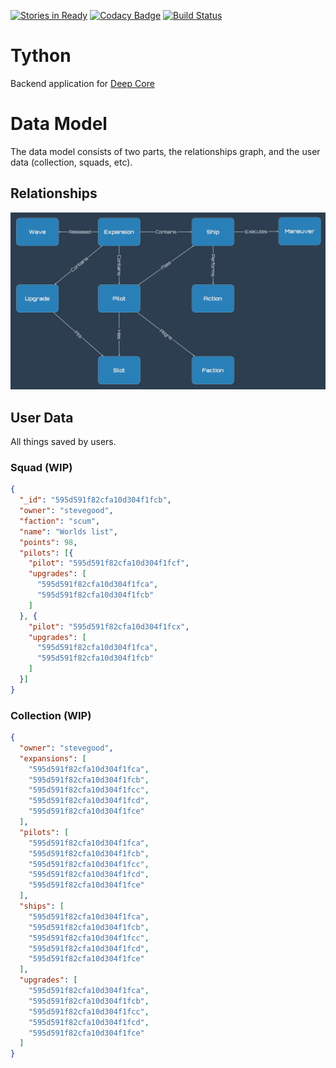 [![Stories in Ready](https://badge.waffle.io/stevegood/deep_core.svg?label=ready&title=Ready)](http://waffle.io/stevegood/deep_core)
[![Codacy Badge](https://api.codacy.com/project/badge/Grade/f1f39be5e3624d0991b91d895eb32bed)](https://www.codacy.com/app/sgood/tython?utm_source=github.com&utm_medium=referral&utm_content=stevegood/tython&utm_campaign=badger)
[![Build Status](https://travis-ci.org/stevegood/tython.svg?branch=master)](https://travis-ci.org/stevegood/tython)

# Tython
Backend application for [Deep Core](https://github.com/stevegood/deep_core)

# Data Model

The data model consists of two parts, the relationships graph, and the user data (collection, squads, etc).

## Relationships

![Tyhon Data Model](data_model.png)

## User Data

All things saved by users.

### Squad (WIP)

```json
{
  "_id": "595d591f82cfa10d304f1fcb",
  "owner": "stevegood",
  "faction": "scum",
  "name": "Worlds list",
  "points": 98,
  "pilots": [{
    "pilot": "595d591f82cfa10d304f1fcf",
    "upgrades": [
      "595d591f82cfa10d304f1fca",
      "595d591f82cfa10d304f1fcb"
    ]
  }, {
    "pilot": "595d591f82cfa10d304f1fcx",
    "upgrades": [
      "595d591f82cfa10d304f1fca",
      "595d591f82cfa10d304f1fcb"
    ]
  }]
}
```

### Collection (WIP)

```json
{
  "owner": "stevegood",
  "expansions": [
    "595d591f82cfa10d304f1fca",
    "595d591f82cfa10d304f1fcb",
    "595d591f82cfa10d304f1fcc",
    "595d591f82cfa10d304f1fcd",
    "595d591f82cfa10d304f1fce"
  ],
  "pilots": [
    "595d591f82cfa10d304f1fca",
    "595d591f82cfa10d304f1fcb",
    "595d591f82cfa10d304f1fcc",
    "595d591f82cfa10d304f1fcd",
    "595d591f82cfa10d304f1fce"
  ],
  "ships": [
    "595d591f82cfa10d304f1fca",
    "595d591f82cfa10d304f1fcb",
    "595d591f82cfa10d304f1fcc",
    "595d591f82cfa10d304f1fcd",
    "595d591f82cfa10d304f1fce"
  ],
  "upgrades": [
    "595d591f82cfa10d304f1fca",
    "595d591f82cfa10d304f1fcb",
    "595d591f82cfa10d304f1fcc",
    "595d591f82cfa10d304f1fcd",
    "595d591f82cfa10d304f1fce"
  ]
}
```

